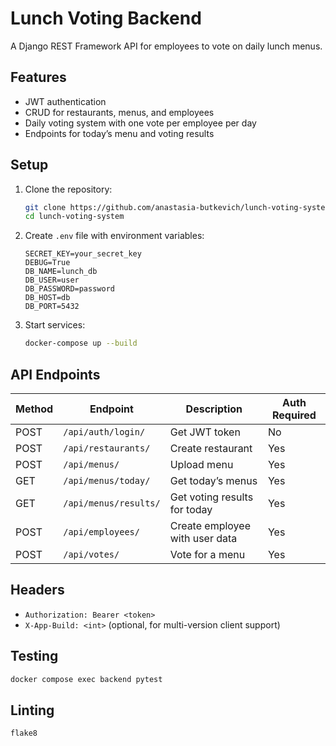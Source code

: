 # Lunch Voting Backend

A Django REST Framework API for employees to vote on daily lunch menus.

## Features
- JWT authentication
- CRUD for restaurants, menus, and employees
- Daily voting system with one vote per employee per day
- Endpoints for today’s menu and voting results

## Setup
1. Clone the repository:
   ```bash
   git clone https://github.com/anastasia-butkevich/lunch-voting-system.git
   cd lunch-voting-system
   ````

2. Create `.env` file with environment variables:

   ```
   SECRET_KEY=your_secret_key
   DEBUG=True
   DB_NAME=lunch_db
   DB_USER=user
   DB_PASSWORD=password
   DB_HOST=db
   DB_PORT=5432
   ```
3. Start services:

   ```bash
   docker-compose up --build
   ```

## API Endpoints

| Method | Endpoint              | Description                    | Auth Required |
| ------ | --------------------- | ------------------------------ | ------------- |
| POST   | `/api/auth/login/`    | Get JWT token                  | No            |
| POST   | `/api/restaurants/`   | Create restaurant              | Yes           |
| POST   | `/api/menus/`         | Upload menu                    | Yes           |
| GET    | `/api/menus/today/`   | Get today’s menus              | Yes           |
| GET    | `/api/menus/results/` | Get voting results for today   | Yes           |
| POST   | `/api/employees/`     | Create employee with user data | Yes           |
| POST   | `/api/votes/`         | Vote for a menu                | Yes           |

## Headers

* `Authorization: Bearer <token>`
* `X-App-Build: <int>` (optional, for multi-version client support)

## Testing

```bash
docker compose exec backend pytest
```

## Linting

```bash
flake8
```
